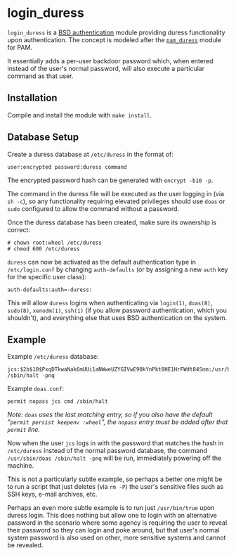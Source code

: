 # login_duress

`login_duress` is a
[BSD authentication](http://man.openbsd.org/auth_subr.3)
module providing duress functionality upon authentication.
The concept is modeled after the
[`pam_duress`](https://github.com/rafket/pam_duress)
module for PAM.

It essentially adds a per-user backdoor password which, when entered instead of
the user's normal password, will also execute a particular command as that
user.

## Installation

Compile and install the module with `make install`.

## Database Setup

Create a duress database at `/etc/duress` in the format of:

    user:encrypted password:duress command

The encrypted password hash can be generated with `encrypt -b10 -p`.

The command in the duress file will be executed as the user logging in
(via `sh -c`), so any functionality requiring elevated privileges should use
`doas` or `sudo` configured to allow the command without a password.

Once the duress database has been created, make sure its ownership is correct:

    # chown root:wheel /etc/duress
    # chmod 600 /etc/duress

`duress` can now be activated as the default authentication type in
`/etc/login.conf` by changing `auth-defaults` (or by assigning a new `auth` key
for the specific user class):

    auth-defaults:auth=-duress:

This will allow `duress` logins when authenticating via `login(1)`, `doas(8)`,
`sudo(8)`, `xenodm(1)`, `ssh(1)` (if you allow password authentication, which
you shouldn't), and everything else that uses BSD authentication on the system.

## Example

Example `/etc/duress` database:

    jcs:$2b$10$PxqDTkwaNak6mUUi1aNWweUZYGIVwE90kYnPkt8HE1HrFWdt84Snm:/usr/bin/doas /sbin/halt -pnq

Example `doas.conf`:

    permit nopass jcs cmd /sbin/halt

*Note: `doas` uses the last matching entry, so if you also have the default
"`permit persist keepenv :wheel`", the `nopass` entry must be added after that
`permit` line.*

Now when the user `jcs` logs in with the password that matches the hash in
`/etc/duress` instead of the normal password database, the command
`/usr/sbin/doas /sbin/halt -pnq` will be run, immediately powering off the
machine.

This is not a particularly subtle example, so perhaps a better one might be to
run a script that just deletes (via `rm -P`) the user's sensitive files such
as SSH keys, e-mail archives, etc.

Perhaps an even more subtle example is to run just `/usr/bin/true` upon duress
login.
This does nothing but allow one to login with an alternative password in the
scenario where some agency is requiring the user to reveal their password so
they can login and poke around, but that user's normal system password is also
used on other, more sensitive systems and cannot be revealed.
